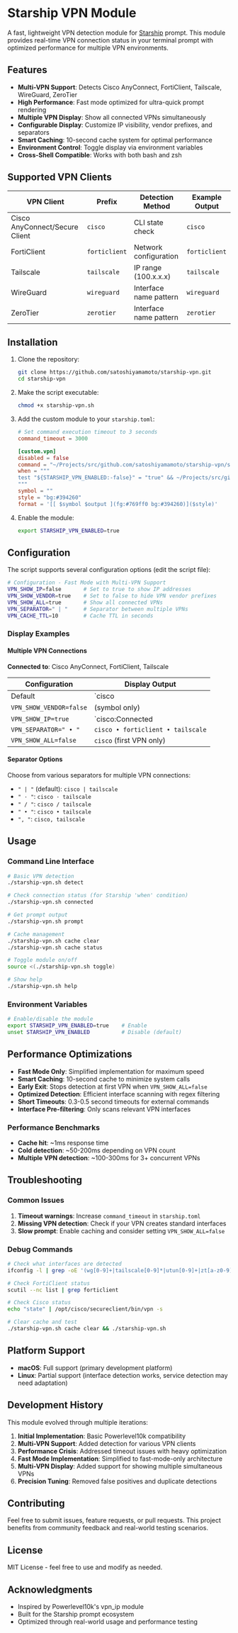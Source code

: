 # Starship VPN Module

A fast, lightweight VPN detection module for [Starship](https://starship.rs/) prompt. This module provides real-time VPN connection status in your terminal prompt with optimized performance for multiple VPN environments.

## Features

- **Multi-VPN Support**: Detects Cisco AnyConnect, FortiClient, Tailscale, WireGuard, ZeroTier
- **High Performance**: Fast mode optimized for ultra-quick prompt rendering
- **Multiple VPN Display**: Show all connected VPNs simultaneously
- **Configurable Display**: Customize IP visibility, vendor prefixes, and separators
- **Smart Caching**: 10-second cache system for optimal performance
- **Environment Control**: Toggle display via environment variables
- **Cross-Shell Compatible**: Works with both bash and zsh

## Supported VPN Clients

| VPN Client | Prefix | Detection Method | Example Output |
|------------|--------|------------------|----------------|
| Cisco AnyConnect/Secure Client | `cisco` | CLI state check | `cisco` |
| FortiClient | `forticlient` | Network configuration | `forticlient` |
| Tailscale | `tailscale` | IP range (100.x.x.x) | `tailscale` |
| WireGuard | `wireguard` | Interface name pattern | `wireguard` |
| ZeroTier | `zerotier` | Interface name pattern | `zerotier` |

## Installation

1. Clone the repository:
   ```bash
   git clone https://github.com/satoshiyamamoto/starship-vpn.git
   cd starship-vpn
   ```

2. Make the script executable:
   ```bash
   chmod +x starship-vpn.sh
   ```

3. Add the custom module to your `starship.toml`:
   ```toml
   # Set command execution timeout to 3 seconds
   command_timeout = 3000

   [custom.vpn]
   disabled = false
   command = "~/Projects/src/github.com/satoshiyamamoto/starship-vpn/starship-vpn.sh prompt"
   when = """
   test "${STARSHIP_VPN_ENABLED:-false}" = "true" && ~/Projects/src/github.com/satoshiyamamoto/starship-vpn/starship-vpn.sh connected
   """
   symbol = ""
   style = "bg:#394260"
   format = '[[ $symbol $output ](fg:#769ff0 bg:#394260)]($style)'
   ```

4. Enable the module:
   ```bash
   export STARSHIP_VPN_ENABLED=true
   ```

## Configuration

The script supports several configuration options (edit the script file):

```bash
# Configuration - Fast Mode with Multi-VPN Support
VPN_SHOW_IP=false       # Set to true to show IP addresses
VPN_SHOW_VENDOR=true    # Set to false to hide VPN vendor prefixes  
VPN_SHOW_ALL=true       # Show all connected VPNs
VPN_SEPARATOR=" | "     # Separator between multiple VPNs
VPN_CACHE_TTL=10        # Cache TTL in seconds
```

### Display Examples

#### Multiple VPN Connections
**Connected to**: Cisco AnyConnect, FortiClient, Tailscale

| Configuration | Display Output |
|---------------|----------------|
| Default | `cisco | forticlient | tailscale` |
| `VPN_SHOW_VENDOR=false` | (symbol only) |
| `VPN_SHOW_IP=true` | `cisco:Connected | forticlient | tailscale:100.64.1.1` |
| `VPN_SEPARATOR=" • "` | `cisco • forticlient • tailscale` |
| `VPN_SHOW_ALL=false` | `cisco` (first VPN only) |

#### Separator Options

Choose from various separators for multiple VPN connections:
- `" | "` (default): `cisco | tailscale`
- `" · "`: `cisco · tailscale` 
- `" / "`: `cisco / tailscale`
- `" • "`: `cisco • tailscale`
- `", "`: `cisco, tailscale`

## Usage

### Command Line Interface

```bash
# Basic VPN detection
./starship-vpn.sh detect

# Check connection status (for Starship 'when' condition)
./starship-vpn.sh connected

# Get prompt output
./starship-vpn.sh prompt

# Cache management
./starship-vpn.sh cache clear
./starship-vpn.sh cache status

# Toggle module on/off
source <(./starship-vpn.sh toggle)

# Show help
./starship-vpn.sh help
```

### Environment Variables

```bash
# Enable/disable the module
export STARSHIP_VPN_ENABLED=true    # Enable
unset STARSHIP_VPN_ENABLED          # Disable (default)
```

## Performance Optimizations

- **Fast Mode Only**: Simplified implementation for maximum speed
- **Smart Caching**: 10-second cache to minimize system calls
- **Early Exit**: Stops detection at first VPN when `VPN_SHOW_ALL=false`
- **Optimized Detection**: Efficient interface scanning with regex filtering
- **Short Timeouts**: 0.3-0.5 second timeouts for external commands
- **Interface Pre-filtering**: Only scans relevant VPN interfaces

### Performance Benchmarks

- **Cache hit**: ~1ms response time
- **Cold detection**: ~50-200ms depending on VPN count
- **Multiple VPN detection**: ~100-300ms for 3+ concurrent VPNs

## Troubleshooting

### Common Issues

1. **Timeout warnings**: Increase `command_timeout` in `starship.toml`
2. **Missing VPN detection**: Check if your VPN creates standard interfaces
3. **Slow prompt**: Enable caching and consider setting `VPN_SHOW_ALL=false`

### Debug Commands

```bash
# Check what interfaces are detected
ifconfig -l | grep -oE '(wg[0-9]+|tailscale[0-9]*|utun[0-9]+|zt[a-z0-9]+)'

# Check FortiClient status
scutil --nc list | grep forticlient

# Check Cisco status  
echo "state" | /opt/cisco/secureclient/bin/vpn -s

# Clear cache and test
./starship-vpn.sh cache clear && ./starship-vpn.sh
```

## Platform Support

- **macOS**: Full support (primary development platform)
- **Linux**: Partial support (interface detection works, service detection may need adaptation)

## Development History

This module evolved through multiple iterations:

1. **Initial Implementation**: Basic Powerlevel10k compatibility
2. **Multi-VPN Support**: Added detection for various VPN clients  
3. **Performance Crisis**: Addressed timeout issues with heavy optimization
4. **Fast Mode Implementation**: Simplified to fast-mode-only architecture
5. **Multi-VPN Display**: Added support for showing multiple simultaneous VPNs
6. **Precision Tuning**: Removed false positives and duplicate detections

## Contributing

Feel free to submit issues, feature requests, or pull requests. This project benefits from community feedback and real-world testing scenarios.

## License

MIT License - feel free to use and modify as needed.

## Acknowledgments

- Inspired by Powerlevel10k's vpn_ip module
- Built for the Starship prompt ecosystem
- Optimized through real-world usage and performance testing